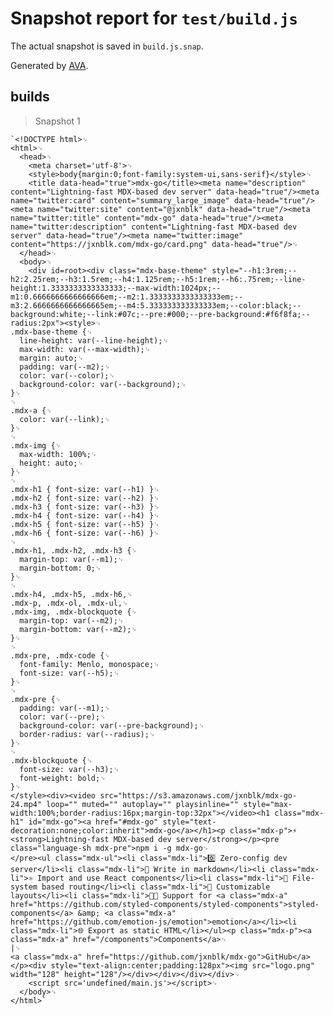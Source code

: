 # Snapshot report for `test/build.js`

The actual snapshot is saved in `build.js.snap`.

Generated by [AVA](https://ava.li).

## builds

> Snapshot 1

    `<!DOCTYPE html>␊
    <html>␊
      <head>␊
        <meta charset='utf-8'>␊
        <style>body{margin:0;font-family:system-ui,sans-serif}</style>␊
        <title data-head="true">mdx-go</title><meta name="description" content="Lightning-fast MDX-based dev server" data-head="true"/><meta name="twitter:card" content="summary_large_image" data-head="true"/><meta name="twitter:site" content="@jxnblk" data-head="true"/><meta name="twitter:title" content="mdx-go" data-head="true"/><meta name="twitter:description" content="Lightning-fast MDX-based dev server" data-head="true"/><meta name="twitter:image" content="https://jxnblk.com/mdx-go/card.png" data-head="true"/>␊
      </head>␊
      <body>␊
        <div id=root><div class="mdx-base-theme" style="--h1:3rem;--h2:2.25rem;--h3:1.5rem;--h4:1.125rem;--h5:1rem;--h6:.75rem;--line-height:1.3333333333333333;--max-width:1024px;--m1:0.6666666666666666em;--m2:1.3333333333333333em;--m3:2.6666666666666665em;--m4:5.333333333333333em;--color:black;--background:white;--link:#07c;--pre:#000;--pre-background:#f6f8fa;--radius:2px"><style>␊
    .mdx-base-theme {␊
      line-height: var(--line-height);␊
      max-width: var(--max-width);␊
      margin: auto;␊
      padding: var(--m2);␊
      color: var(--color);␊
      background-color: var(--background);␊
    }␊
    ␊
    .mdx-a {␊
      color: var(--link);␊
    }␊
    ␊
    .mdx-img {␊
      max-width: 100%;␊
      height: auto;␊
    }␊
    ␊
    .mdx-h1 { font-size: var(--h1) }␊
    .mdx-h2 { font-size: var(--h2) }␊
    .mdx-h3 { font-size: var(--h3) }␊
    .mdx-h4 { font-size: var(--h4) }␊
    .mdx-h5 { font-size: var(--h5) }␊
    .mdx-h6 { font-size: var(--h6) }␊
    ␊
    .mdx-h1, .mdx-h2, .mdx-h3 {␊
      margin-top: var(--m1);␊
      margin-bottom: 0;␊
    }␊
    ␊
    .mdx-h4, .mdx-h5, .mdx-h6,␊
    .mdx-p, .mdx-ol, .mdx-ul,␊
    .mdx-img, .mdx-blockquote {␊
      margin-top: var(--m2);␊
      margin-bottom: var(--m2);␊
    }␊
    ␊
    .mdx-pre, .mdx-code {␊
      font-family: Menlo, monospace;␊
      font-size: var(--h5);␊
    }␊
    ␊
    .mdx-pre {␊
      padding: var(--m1);␊
      color: var(--pre);␊
      background-color: var(--pre-background);␊
      border-radius: var(--radius);␊
    }␊
    ␊
    .mdx-blockquote {␊
      font-size: var(--h3);␊
      font-weight: bold;␊
    }␊
    </style><div><video src="https://s3.amazonaws.com/jxnblk/mdx-go-24.mp4" loop="" muted="" autoplay="" playsinline="" style="max-width:100%;border-radius:16px;margin-top:32px"></video><h1 class="mdx-h1" id="mdx-go"><a href="#mdx-go" style="text-decoration:none;color:inherit">mdx-go</a></h1><p class="mdx-p">⚡️ <strong>Lightning-fast MDX-based dev server</strong></p><pre class="language-sh mdx-pre">npm i -g mdx-go␊
    </pre><ul class="mdx-ul"><li class="mdx-li">0️⃣ Zero-config dev server</li><li class="mdx-li">📝 Write in markdown</li><li class="mdx-li">⚛ Import and use React components</li><li class="mdx-li">📁 File-system based routing</li><li class="mdx-li">📐 Customizable layouts</li><li class="mdx-li">👩‍🎤 Support for <a class="mdx-a" href="https://github.com/styled-components/styled-components">styled-components</a> &amp; <a class="mdx-a" href="https://github.com/emotion-js/emotion">emotion</a></li><li class="mdx-li">🌐 Export as static HTML</li></ul><p class="mdx-p"><a class="mdx-a" href="/components">Components</a>␊
    |␊
    <a class="mdx-a" href="https://github.com/jxnblk/mdx-go">GitHub</a></p><div style="text-align:center;padding:128px"><img src="logo.png" width="128" height="128"/></div></div></div></div>␊
        <script src='undefined/main.js'></script>␊
      </body>␊
    </html>`
